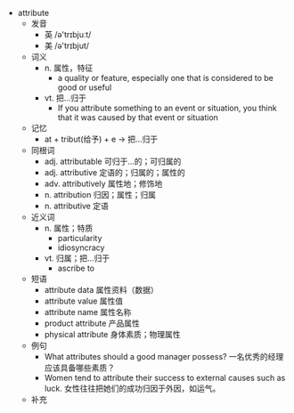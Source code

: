 - attribute
  - 发音
    - 英 /ə'trɪbjuːt/
    - 美 /ə'trɪbjut/
  - 词义
    - n. 属性，特征
      - a quality or feature, especially one that is considered to be good or useful
    - vt. 把…归于
      - If you attribute something to an event or situation, you think that it was caused by that event or situation
  - 记忆
    - at + tribut(给予) + e → 把…归于
  - 同根词
    - adj. attributable 可归于…的；可归属的
    - adj. attributive 定语的；归属的；属性的
    - adv. attributively 属性地；修饰地
    - n. attribution 归因；属性；归属
    - n. attributive 定语
  - 近义词
    - n. 属性；特质
      - particularity
      - idiosyncracy
    - vt. 归属；把…归于
      - ascribe to
  - 短语
    - attribute data 属性资料（数据）
    - attribute value 属性值
    - attribute name 属性名称
    - product attribute 产品属性
    - physical attribute 身体素质；物理属性
  - 例句
    - What attributes should a good manager possess? 一名优秀的经理应该具备哪些素质？
    - Women tend to attribute their success to external causes such as luck. 女性往往把她们的成功归因于外因，如运气。
  - 补充